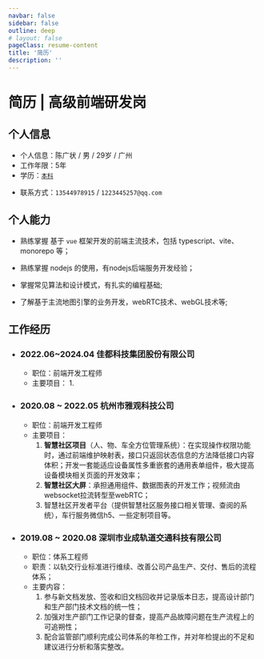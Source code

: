 ```yaml
---
navbar: false
sidebar: false
outline: deep
# layout: false
pageClass: resume-content
title: '简历'
description: ''
---
```


<script setup>
    import ResumeHelper from './components/ResumeHelper.vue'
</script>

<ResumeHelper />

# 简历 | 高级前端研发岗

## 个人信息

- 个人信息：陈广状 / 男 / 29岁 / 广州
- 工作年限：5年
- 学历：[`本科`](https://www.chsi.com.cn/xlcx/bg.do?vcode=A7J0RYWQXZ8VJGTY&srcid=bgcx)
<!-- - 期望薪资：22k -->
- 联系方式：`13544978915` / `1223445257@qq.com`

<!-- <img style="width: 100px; position: absolute; top: 150px; right: 20px;" src="/avator.png" alt="头像" /> -->

## 个人能力

- 熟练掌握 基于 `vue` 框架开发的前端主流技术，包括 typescript、vite、monorepo 等；
- 熟练掌握 nodejs 的使用，有nodejs后端服务开发经验；

- 掌握常见算法和设计模式，有扎实的编程基础;

- 了解基于主流地图引擎的业务开发，webRTC技术、webGL技术等;

## 工作经历

- ### 2022.06~2024.04 佳都科技集团股份有限公司  
    - 职位：前端开发工程师
    - 主要项目：
        1. 


- ### 2020.08 ~ 2022.05 杭州市雅观科技公司
    - 职位：前端开发工程师  
    - 主要项目：  
        1. **智慧社区项目**（人、物、车全方位管理系统）：在实现操作权限功能时，通过前端维护映射表，接口只返回状态信息的方法降低接口内容体积；开发一套能适应设备属性多重嵌套的通用表单组件，极大提高设备模块相关页面的开发效率；
        2. **智慧社区大屏**：承担通用组件、数据图表的开发工作；视频流由websocket拉流转型至webRTC；
        3. 智慧社区开发者平台（提供智慧社区服务接口相关管理、查阅的系统），车行服务微信h5、一些定制项目等。 

- ### 2019.08 ~ 2020.08 深圳市业成轨道交通科技有限公司
    - 职位：体系工程师  
    - 职责：以轨交行业标准进行维续、改善公司产品生产、交付、售后的流程体系；  
    - 主要内容：  
        1. 参与新文档发放、签收和旧文档回收并记录版本日志，提高设计部门和生产部门技术文档的统一性；  
        2. 加强对生产部门工作记录的督查，提高产品故障问题在生产流程上的可追朔性；
        3. 配合监管部门顺利完成公司体系的年检工作，并对年检提出的不足和建议进行分析和落实整改。


